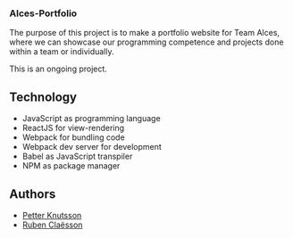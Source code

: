 ### Alces-Portfolio
The purpose of this project is to make a portfolio website for Team Alces, where we can showcase our programming competence and projects done within a team or individually.

This is an ongoing project.

## Technology

* JavaScript as programming language
* ReactJS for view-rendering
* Webpack for bundling code
* Webpack dev server for development
* Babel as JavaScript transpiler
* NPM as package manager

## Authors
* [Petter Knutsson](https://github.com/pettrz "Petter Knutsson's profile")
* [Ruben Claësson](https://github.com/Bubben98 "Ruben Claësson's profile")
